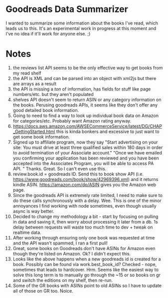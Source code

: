 # Goodreads Data Summarizer

I wanted to summarize some information about the books I've read,
which leads us to this. It's an experimental work in progress at
this moment and I've no idea if it'll work for anyone else. ;)

# Notes

1. the reviews list API seems to be the only effective way to get books from my read shelf
2. the API is XML and can be parsed into an object with xml2js but there are arrays as a result
3. the API is missing a *ton* of information, has fields for stuff like page numbers/etc. but they aren't populated
4. shelves API doesn't seem to return ASIN or any category information on the books. Perusing goodreads APIs, it seems like they don't offer any good detailed book information.
5. Going to need to find a way to look up individual book data on Amazon for categories/etc. Probably want Amazon rating anyway.
6. https://docs.aws.amazon.com/AWSECommerceService/latest/DG/CHAP_GettingStarted.html this is kinda bonkers and excessive to just want to get some book information.
7. Signed up to affiliate program, now they say "Start advertising on your site: You must drive at least three qualified sales within 180 days in order to avoid termination of your Associate account."
"Once we have emailed you confirming your application has been reviewed and you have been accepted into the Associates Program, you will be able to access PA API. " Thanks. Great. So I can't even use this.
8. review.book.id = goodreads ID. Send this to book show API (i.e. https://www.goodreads.com/book/show/42969396.xml) and it returns kindle ASIN. https://amazon.com/dp/ASIN gives you the Amazon web page.
9. Since the goodreads API is extremely rate limited, I need to make sure to do these calls synchronously with a delay. Wee. This is one of the minor annoyances I find working with node sometimes, even though usually async is way better.
10. Decided to change my methodology a bit - start by focusing on pulling in data and saving it, then worry about processing it later from a db. 1s delay between requests will waste too much time to dev + tweak on realtime data.
11. After working through ensuring only one book was requested at time and the API wasn't spammed, I ran a first pull!
12. Great, some books on Goodreads don't have ASINs for Amazon even though they're listed on Amazon. Ok? I didn't expect this.
13. Looks like the above happens when a new goodreads id is created for a book. Possibly can be found via work.best_book_id? Checked - nope, sometimes that leads to hardcover. Hrm. Seems like the easiest way to solve this long term is to manually go through the ~15 or so books on gr and switch the editions on my shelf, then re-run.
14. Some of the GR books with ASINs point to old ASINs so I have to update all of those on GR too. Noice.


